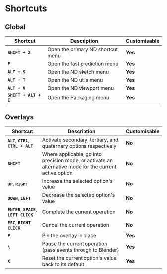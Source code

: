 # Shortcuts

## Global

| Shortcut | Description | Customisable | 
| --- | --- | --- |
| **`SHIFT + 2`** | Open the primary ND shortcut menu | **Yes** |
| **`F`** | Open the fast prediction menu | **Yes** |
| **`ALT + S`** | Open the ND sketch menu | **Yes** |
| **`ALT + T`** | Open the ND utils menu | **Yes** |
| **`ALT + V`** | Open the ND viewport menu | **Yes** |
| **`SHIFT + ALT + E`** | Open the Packaging menu | **Yes** |

## Overlays

| Shortcut | Description | Customisable |
| --- | --- | --- |
| **`ALT`**, **`CTRL`**, **`CTRL + ALT`** | Activate secondary, tertiary, and quaternary options respectively | **No** |
| **`SHIFT`** | Where applicable, go into precision mode, or activate an alternative mode for the current active option | **No** |
| **`UP`**, **`RIGHT`** | Increase the selected option's value | **No** |
| **`DOWN`**, **`LEFT`** | Decrease the selected option's value | **No** |
| **`ENTER`**, **`SPACE`**, **`LEFT CLICK`** | Complete the current operation | **No** |
| **`ESC`**, **`RIGHT CLICK`** | Cancel the current operation | **No** |
| **`P`** | Pin the overlay in place | **Yes** |
| **`\`** | Pause the current operation (pass events through to Blender) | **Yes** |
| **`X`** | Reset the current option's value back to its default | **Yes** |